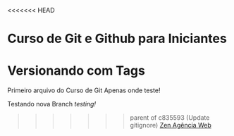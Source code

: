<<<<<<< HEAD
# Curso de Git e Github para Iniciantes
Versionando com Tags
=======
Primeiro arquivo do Curso de Git
Apenas onde teste!

Testando nova Branch *testing!*

>>>>>>> parent of c835593 (Update gitignore)
[Zen Agência Web](https://zen.ppg.br)
